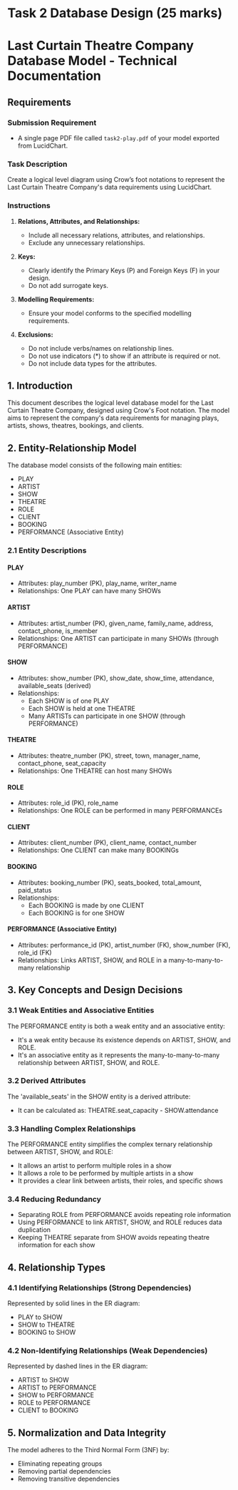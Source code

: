 # Task 2 Database Design (25 marks)

# Last Curtain Theatre Company Database Model - Technical Documentation

## Requirements

### Submission Requirement

- A single page PDF file called `task2-play.pdf` of your model exported from LucidChart.

### Task Description

Create a logical level diagram using Crow’s foot notations to represent the Last Curtain Theatre Company's data requirements using LucidChart. 

### Instructions

1. **Relations, Attributes, and Relationships:**
   - Include all necessary relations, attributes, and relationships.
   - Exclude any unnecessary relationships.

2. **Keys:**
   - Clearly identify the Primary Keys (P) and Foreign Keys (F) in your design.
   - Do not add surrogate keys.

3. **Modelling Requirements:**
   - Ensure your model conforms to the specified modelling requirements.

4. **Exclusions:**
   - Do not include verbs/names on relationship lines.
   - Do not use indicators (*) to show if an attribute is required or not.
   - Do not include data types for the attributes.


## 1. Introduction
This document describes the logical level database model for the Last Curtain Theatre Company, designed using Crow's Foot notation. The model aims to represent the company's data requirements for managing plays, artists, shows, theatres, bookings, and clients.

## 2. Entity-Relationship Model
The database model consists of the following main entities:
- PLAY
- ARTIST
- SHOW
- THEATRE
- ROLE
- CLIENT
- BOOKING
- PERFORMANCE (Associative Entity)

### 2.1 Entity Descriptions
#### PLAY
- Attributes: play_number (PK), play_name, writer_name
- Relationships: One PLAY can have many SHOWs

#### ARTIST
- Attributes: artist_number (PK), given_name, family_name, address, contact_phone, is_member
- Relationships: One ARTIST can participate in many SHOWs (through PERFORMANCE)

#### SHOW
- Attributes: show_number (PK), show_date, show_time, attendance, available_seats (derived)
- Relationships: 
  - Each SHOW is of one PLAY
  - Each SHOW is held at one THEATRE
  - Many ARTISTs can participate in one SHOW (through PERFORMANCE)

#### THEATRE
- Attributes: theatre_number (PK), street, town, manager_name, contact_phone, seat_capacity
- Relationships: One THEATRE can host many SHOWs

#### ROLE
- Attributes: role_id (PK), role_name
- Relationships: One ROLE can be performed in many PERFORMANCEs

#### CLIENT
- Attributes: client_number (PK), client_name, contact_number
- Relationships: One CLIENT can make many BOOKINGs

#### BOOKING
- Attributes: booking_number (PK), seats_booked, total_amount, paid_status
- Relationships: 
  - Each BOOKING is made by one CLIENT
  - Each BOOKING is for one SHOW

#### PERFORMANCE (Associative Entity)
- Attributes: performance_id (PK), artist_number (FK), show_number (FK), role_id (FK)
- Relationships: Links ARTIST, SHOW, and ROLE in a many-to-many-to-many relationship

## 3. Key Concepts and Design Decisions

### 3.1 Weak Entities and Associative Entities
The PERFORMANCE entity is both a weak entity and an associative entity:
- It's a weak entity because its existence depends on ARTIST, SHOW, and ROLE.
- It's an associative entity as it represents the many-to-many-to-many relationship between ARTIST, SHOW, and ROLE.

### 3.2 Derived Attributes
The 'available_seats' in the SHOW entity is a derived attribute:
- It can be calculated as: THEATRE.seat_capacity - SHOW.attendance

### 3.3 Handling Complex Relationships
The PERFORMANCE entity simplifies the complex ternary relationship between ARTIST, SHOW, and ROLE:
- It allows an artist to perform multiple roles in a show
- It allows a role to be performed by multiple artists in a show
- It provides a clear link between artists, their roles, and specific shows

### 3.4 Reducing Redundancy
- Separating ROLE from PERFORMANCE avoids repeating role information
- Using PERFORMANCE to link ARTIST, SHOW, and ROLE reduces data duplication
- Keeping THEATRE separate from SHOW avoids repeating theatre information for each show

## 4. Relationship Types

### 4.1 Identifying Relationships (Strong Dependencies)
Represented by solid lines in the ER diagram:
- PLAY to SHOW
- SHOW to THEATRE
- BOOKING to SHOW

### 4.2 Non-Identifying Relationships (Weak Dependencies)
Represented by dashed lines in the ER diagram:
- ARTIST to SHOW
- ARTIST to PERFORMANCE
- SHOW to PERFORMANCE
- ROLE to PERFORMANCE
- CLIENT to BOOKING

## 5. Normalization and Data Integrity
The model adheres to the Third Normal Form (3NF) by:
- Eliminating repeating groups
- Removing partial dependencies
- Removing transitive dependencies
